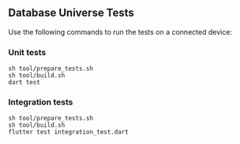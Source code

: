 ## Database Universe Tests

Use the following commands to run the tests on a connected device:

### Unit tests

```
sh tool/prepare_tests.sh
sh tool/build.sh
dart test
```

### Integration tests

```
sh tool/prepare_tests.sh
sh tool/build.sh
flutter test integration_test.dart
```
